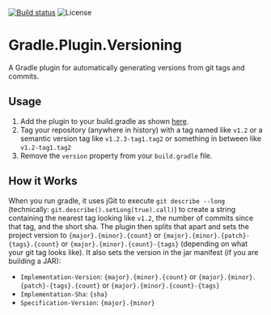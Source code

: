 [![Build status](https://ci.appveyor.com/api/projects/status/x1xa4ilqfllewosp/branch/master?svg=true)](https://ci.appveyor.com/project/Zoltu/gradle-plugin-versioning/branch/master)
![License](https://img.shields.io/github/license/Zoltu/Gradle.Plugin.Versioning.svg)

# Gradle.Plugin.Versioning
A Gradle plugin for automatically generating versions from git tags and commits.

## Usage
1. Add the plugin to your build.gradle as shown [here](https://plugins.gradle.org/plugin/com.zoltu.gradle.plugin.git-versioning).
2. Tag your repository (anywhere in history) with a tag named like `v1.2` or a semantic version tag like `v1.2.3-tag1.tag2` or something in between like `v1.2-tag1.tag2`
3. Remove the `version` property from your `build.gradle` file.

## How it Works
When you run gradle, it uses jGit to execute `git describe --long` (technically: `git.describe().setLong(true).call)`) to create a string containing the nearest tag looking like `v1.2`, the number of commits since that tag, and the short sha.  The plugin then splits that apart and sets the project version to `{major}.{minor}.{count}` or `{major}.{minor}.{patch}-{tags}.{count}` or `{major}.{minor}.{count}-{tags}` (depending on what your git tag looks like).  It also sets the version in the jar manifest (if you are building a JAR):
* `Implementation-Version`: `{major}.{minor}.{count}` or `{major}.{minor}.{patch}-{tags}.{count}` or `{major}.{minor}.{count}-{tags}`
* `Implementation-Sha`: `{sha}`
* `Specification-Version`: `{major}.{minor}`
